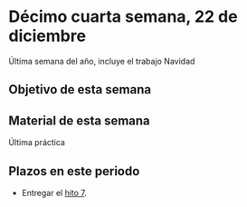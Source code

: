 # Décimo cuarta semana, 22 de diciembre

Última semana del año, incluye el trabajo Navidad


## Objetivo de esta semana

## Material de esta semana

Última práctica

## Plazos en este periodo

- Entregar
  el
  [hito 7](http://jj.github.io/IV/documentos/proyecto/6.Microservicios).

